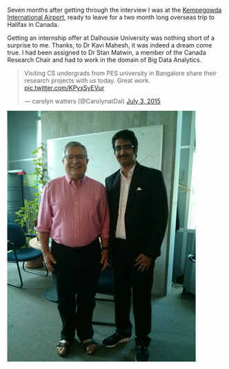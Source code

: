 Seven months after getting through the interview I was at the [Kempegowda International Airport](https://en.wikipedia.org/wiki/Kempegowda_International_Airport), ready to leave for a two month long overseas trip to Halifax in Canada.

Getting an internship offer at Dalhousie University was nothing short of a surprise to me. Thanks, to Dr Kavi Mahesh, it was indeed a dream come true. I had been assigned to Dr Stan Matwin, a member of the Canada Research Chair and had to work in the domain of Big Data Analytics.



<p class="centered"><blockquote class="twitter-tweet" lang="en"><p lang="en" dir="ltr">Visiting CS undergrads from PES university in Bangalore share  their research projects with us today. Great work. <a href="http://t.co/KPyxSyEVur">pic.twitter.com/KPyxSyEVur</a></p>&mdash; carolyn watters (@CarolynatDal) <a href="https://twitter.com/CarolynatDal/status/616993403419684864">July 3, 2015</a></blockquote></p>
<script async src="//platform.twitter.com/widgets.js" charset="utf-8"></script>



![With Prof Stan Matwin](../img/img-blg3.jpg)